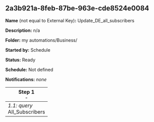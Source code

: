 ## 2a3b921a-8feb-87be-963e-cde8524e0084

**Name** (not equal to External Key)**:** Update_DE_all_subscribers

**Description:** n/a

**Folder:** my automations/Business/

**Started by:** Schedule

**Status:** Ready

**Schedule:** Not defined

**Notifications:** _none_


| Step 1<br>_<small>-</small>_ |
| --- |
| _1.1: query_<br>All_Subscribers |
